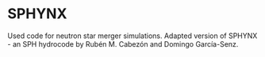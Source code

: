 # SPHYNX
Used code for neutron star merger simulations. Adapted version of SPHYNX - an SPH hydrocode by Rubén M. Cabezón and Domingo García-Senz.
